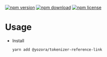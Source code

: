 [![npm version](https://img.shields.io/npm/v/@yozora/tokenizer-reference-link.svg)](https://www.npmjs.com/package/@yozora/tokenizer-reference-link)
[![npm download](https://img.shields.io/npm/dm/@yozora/tokenizer-reference-link.svg)](https://www.npmjs.com/package/@yozora/tokenizer-reference-link)
[![npm license](https://img.shields.io/npm/l/@yozora/tokenizer-reference-link.svg)](https://www.npmjs.com/package/@yozora/tokenizer-reference-link)


# Usage

  * Install
    ```shell
    yarn add @yozora/tokenizer-reference-link
    ```
